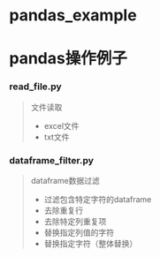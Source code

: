 # pandas_example
# pandas操作例子

### read_file.py
> 文件读取
> + excel文件
> + txt文件

### dataframe_filter.py
> dataframe数据过滤
> + 过滤包含特定字符的dataframe
> + 去除重复行
> + 去除特定列重复项
> + 替换指定列值的字符
> + 替换指定字符（整体替换）
